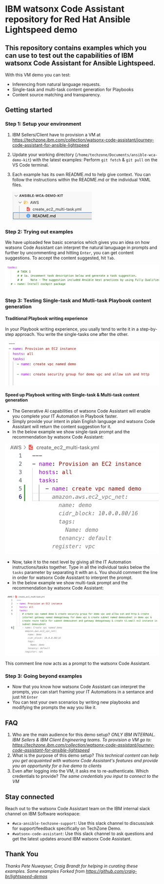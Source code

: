 # IBM watsonx Code Assistant repository for Red Hat Ansible Lightspeed demo

<h2>This repository contains examples which you can use to test out the capabilities of IBM watsonx Code Assistant for Ansible Lightspeed.</h2>

With this VM demo you can test:
- Inferencing from natural language requests.
- Single-task and multi-task content generation for Playbooks
- Content source matching and transparency.

<h2>Getting started</h2>  

<h3>Step 1: Setup your environment</h3>

1. IBM Sellers/Client have to provision a VM at https://techzone.ibm.com/collection/watsonx-code-assistant/journey-code-assistant-for-ansible-lightspeed
2. Update your working directory (`/home/techzone/Documents/ansible-wca-demo-kit`) with the latest examples: Perform `git fetch` & `git pull` on the VS Code terminal.
3. Each example has its own README.md to help give context. You can follow the instructions within the README.md or the individual YAML files.

    ![](/Images/Example-read-me.png)

<h3>Step 2: Trying out examples</h3>

We have uploaded few basic scenarios which gives you an idea on how watsonx Code Assistant can interpret the natural lanuguage in prompts and further by uncommenting and hitting `Enter`, you can get content suggestions. To accept the content suggested, hit `Tab`.

![](/Images/Example-uncomment.png)

<h3>Step 3: Testing Single-task and Mutli-task Playbook content generation</h3>

<h4>Traditional Playbook writing experience</h4>

In your Playbook writing experience, you usally tend to write it in a step-by-step approach. You write the single-tasks one after the other. 
<!-- <img title="Example list" src="/Images/AWS-single-task-traditional.png"> -->
![](/Images/AWS-single-task-traditional.png)

<h4>Speed up Playbook writing with Single-task & Multi-task content generation</h4>

- The Generative AI capabilities of watsonx Code Assistant will enable you complete your IT Automation in Playbook faster.
- Simply provide your intent in plain English language and watsonx Code Assistant will return the content suggestion for it.
- In the below example we show single-task prompt and the recommendation by watsonx Code Assistant:
<!-- <img title="AWS example" src="/Images/AWS-single-task.png"> -->
![](/Images/AWS-single-task.png)

- Now, take it to the next level by giving all the IT Automation instructions/tasks together. Type in all the individual tasks below the `tasks` parameter by separating it with an `&`. You should comment the line in order for watsonx Code Assistant to interpret the prompt.
- In the below example we show multi-task prompt and the recommendation by watsonx Code Assistant:
<!-- <img title="AWS example" src="/Images/AWS-Multi-task-recommendation.png"> -->
![](/Images/AWS-Multi-task-recommendation.png)

This comment line now acts as a prompt to the watsonx Code Assistant.

<h3>Step 3: Going beyond examples</h3>

- Now that you know how watsonx Code Assistant can interpret the prompts, you can start framing your IT Automations in a sentance and just hit `Enter`
- You can test your own scenarios by writing new playbooks and modifying the prompts the way you like it.

## FAQ

1. Who are the main audience for this demo setup? _ONLY IBM INTERNAL. IBM Sellers & IBM Client Engineering teams. To provision a VM go to: https://techzone.ibm.com/collection/watsonx-code-assistant/journey-code-assistant-for-ansible-lightspeed_
2. What is the purpose of this demo setup? _This technical content can help you get acquainted with watsonx Code Assistant's features and provide you an opportunity for a live demo to clients_
3. Even after logging into the VM, it asks me to re-authenticate. Which credentials to provide? _The same credentials you input to connect to the VM_

## Stay connected

Reach out to the watsonx Code Assistant team on the IBM internal slack channel on IBM Software workspace: 
- `#wca-ansible-techzone-support`: Use this slack channel to discuss/ask for support/feedback specifically on TechZone Demo.
- `#watsonx-code-assistant`: Use this slack channel to ask questions and get the latest updates around IBM watsonx Code Assistant.

## Thank You
_Thanks Pete Nuwayser, Craig Brandt for helping in curating these examples. Some examples _Forked from_ https://github.com/craig-br/lightspeed-demos_

